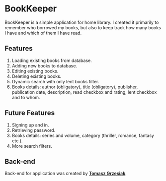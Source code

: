 # BookKeeper
BookKeeper is a simple application for home library. I created it primarily to remember who borrowed my books, but also to keep track how many books I have and which of them I have read.

## Features
1. Loading existing books from database.
2. Adding new books to database.
3. Editing existing books.
4. Deleting existing books.
5. Dynamic search with only lent books filter.
6. Books details: author (obligatory), title (obligatory), publisher, publication date, description, read checkbox and rating, lent checkbox and to whom.

## Future Features
1. Signing up and in.
2. Retrieving password.
3. Books details: series and volume, category (thriller, romance, fantasy etc.).
4. More search filters.

## Back-end
Back-end for application was created by [**Tomasz Grzesiak**][pomiot].

<!-- Links -->
[pomiot]: https://github.com/Pomiot
